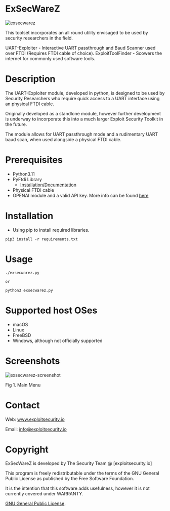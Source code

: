 # ExSecWareZ

![exsecwarez](https://github.com/exploitsecurityio/ExSecWareZ/assets/131332424/37c71b12-a934-4710-b461-a1a01e857e7e)

This toolset incorporates an all round utility envisaged to be used by security researchers in the field. 

UART-Exploiter - Interactive UART passthrough and Baud Scanner used over FTDI (Requires FTDI cable of choice). 
ExploitToolFinder - Scowers the internet for commonly used software tools.

# Description

The UART-Exploiter module, developed in python, is designed to be used by Security Researchers who require quick access to a UART interface using an physical FTDI cable. 

Originally developed as a standlone module, however further development is underway to incorporate this into a much larger Exploit Security Toolkit in the future. 

The module allows for UART passthrough mode and a rudimentary UART baud scan, when used alongside a physical FTDI cable.

# Prerequisites

- Python3.11
- PyFtdi Library
  - [Installation/Documentation](https://eblot.github.io/pyftdi/installation.html)
- Physical FTDI cable
- OPENAI module and a valid API key. More info can be found [here](https://platform.openai.com/docs/api-reference/introduction)

# Installation

- Using pip to install required libraries.

```
pip3 install -r requirements.txt
```

# Usage

```
./exsecwarez.py

or 

python3 exsecwarez.py
```

# Supported host OSes

- macOS
- Linux
- FreeBSD
- Windows, although not officially supported

# Screenshots

![exsecwarez-screenshot](https://github.com/exploitsecurityio/ExSecWareZ/assets/131332424/0fb34ecb-3043-4fb6-aa29-eff932b187e8)

<p align="left">Fig 1. Main Menu</p>

# Contact

Web: www.exploitsecurity.io

Email: info@exploitsecurity.io

# Copyright
ExSecWareZ is developed by The Security Team @ [exploitsecurity.io]

This program is freely redistributable under the terms of the GNU General Public License as published by the Free Software Foundation.

It is the intention that this software adds usefulness, however it is not currently covered under WARRANTY. 

[GNU General Public License](https://www.gnu.org/licenses/gpl-3.0.en.html).
